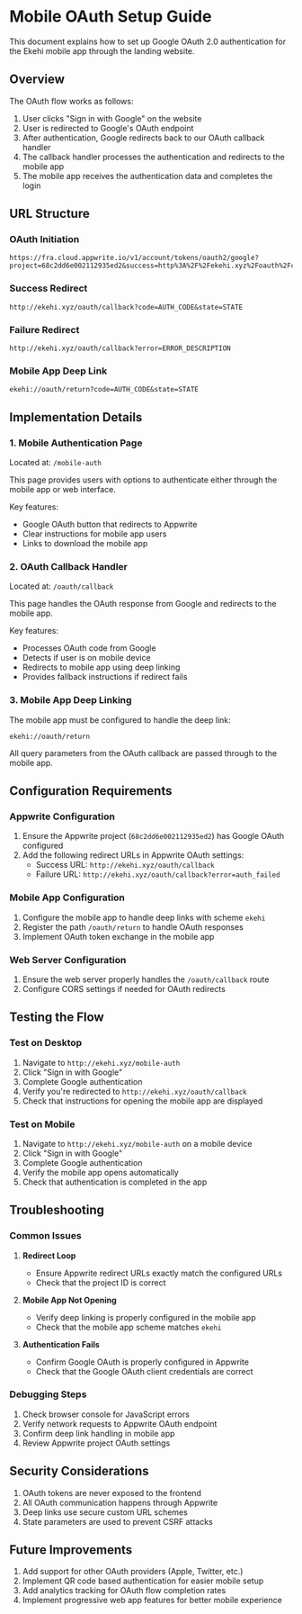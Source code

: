 # Mobile OAuth Setup Guide

This document explains how to set up Google OAuth 2.0 authentication for the Ekehi mobile app through the landing website.

## Overview

The OAuth flow works as follows:
1. User clicks "Sign in with Google" on the website
2. User is redirected to Google's OAuth endpoint
3. After authentication, Google redirects back to our OAuth callback handler
4. The callback handler processes the authentication and redirects to the mobile app
5. The mobile app receives the authentication data and completes the login

## URL Structure

### OAuth Initiation
```
https://fra.cloud.appwrite.io/v1/account/tokens/oauth2/google?project=68c2dd6e002112935ed2&success=http%3A%2F%2Fekehi.xyz%2Foauth%2Fcallback&failure=http%3A%2F%2Fekehi.xyz%2Foauth%2Fcallback%3Ferror%3Dauth_failed
```

### Success Redirect
```
http://ekehi.xyz/oauth/callback?code=AUTH_CODE&state=STATE
```

### Failure Redirect
```
http://ekehi.xyz/oauth/callback?error=ERROR_DESCRIPTION
```

### Mobile App Deep Link
```
ekehi://oauth/return?code=AUTH_CODE&state=STATE
```

## Implementation Details

### 1. Mobile Authentication Page
Located at: `/mobile-auth`

This page provides users with options to authenticate either through the mobile app or web interface.

Key features:
- Google OAuth button that redirects to Appwrite
- Clear instructions for mobile app users
- Links to download the mobile app

### 2. OAuth Callback Handler
Located at: `/oauth/callback`

This page handles the OAuth response from Google and redirects to the mobile app.

Key features:
- Processes OAuth code from Google
- Detects if user is on mobile device
- Redirects to mobile app using deep linking
- Provides fallback instructions if redirect fails

### 3. Mobile App Deep Linking
The mobile app must be configured to handle the deep link:
```
ekehi://oauth/return
```

All query parameters from the OAuth callback are passed through to the mobile app.

## Configuration Requirements

### Appwrite Configuration
1. Ensure the Appwrite project (`68c2dd6e002112935ed2`) has Google OAuth configured
2. Add the following redirect URLs in Appwrite OAuth settings:
   - Success URL: `http://ekehi.xyz/oauth/callback`
   - Failure URL: `http://ekehi.xyz/oauth/callback?error=auth_failed`

### Mobile App Configuration
1. Configure the mobile app to handle deep links with scheme `ekehi`
2. Register the path `/oauth/return` to handle OAuth responses
3. Implement OAuth token exchange in the mobile app

### Web Server Configuration
1. Ensure the web server properly handles the `/oauth/callback` route
2. Configure CORS settings if needed for OAuth redirects

## Testing the Flow

### Test on Desktop
1. Navigate to `http://ekehi.xyz/mobile-auth`
2. Click "Sign in with Google"
3. Complete Google authentication
4. Verify you're redirected to `http://ekehi.xyz/oauth/callback`
5. Check that instructions for opening the mobile app are displayed

### Test on Mobile
1. Navigate to `http://ekehi.xyz/mobile-auth` on a mobile device
2. Click "Sign in with Google"
3. Complete Google authentication
4. Verify the mobile app opens automatically
5. Check that authentication is completed in the app

## Troubleshooting

### Common Issues

1. **Redirect Loop**
   - Ensure Appwrite redirect URLs exactly match the configured URLs
   - Check that the project ID is correct

2. **Mobile App Not Opening**
   - Verify deep linking is properly configured in the mobile app
   - Check that the mobile app scheme matches `ekehi`

3. **Authentication Fails**
   - Confirm Google OAuth is properly configured in Appwrite
   - Check that the Google OAuth client credentials are correct

### Debugging Steps

1. Check browser console for JavaScript errors
2. Verify network requests to Appwrite OAuth endpoint
3. Confirm deep link handling in mobile app
4. Review Appwrite project OAuth settings

## Security Considerations

1. OAuth tokens are never exposed to the frontend
2. All OAuth communication happens through Appwrite
3. Deep links use secure custom URL schemes
4. State parameters are used to prevent CSRF attacks

## Future Improvements

1. Add support for other OAuth providers (Apple, Twitter, etc.)
2. Implement QR code based authentication for easier mobile setup
3. Add analytics tracking for OAuth flow completion rates
4. Implement progressive web app features for better mobile experience